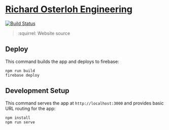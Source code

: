 # [Richard Osterloh Engineering](http://roengineering.tech)

[![Build Status](https://travis-ci.org/RichardOsterlohEngineering/roengineering.svg?branch=master)](https://travis-ci.org/RichardOsterlohEngineering/roengineering)

> :squirrel: Website source

## Deploy

This command builds the app and deploys to firebase:

    npm run build
    firebase deploy


## Development Setup

This command serves the app at `http://localhost:3000` and provides basic URL
routing for the app:

    npm install
    npm run serve
